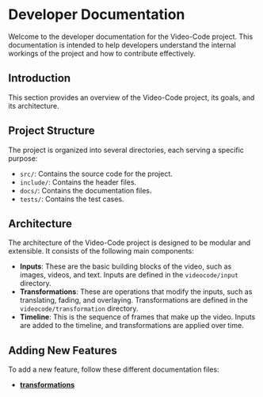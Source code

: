 # Developer Documentation

Welcome to the developer documentation for the Video-Code project. This documentation is intended to help developers understand the internal workings of the project and how to contribute effectively.

## Introduction

This section provides an overview of the Video-Code project, its goals, and its architecture.

## Project Structure

The project is organized into several directories, each serving a specific purpose:

- `src/`: Contains the source code for the project.
- `include/`: Contains the header files.
- `docs/`: Contains the documentation files.
- `tests/`: Contains the test cases.

## Architecture

The architecture of the Video-Code project is designed to be modular and extensible. It consists of the following main components:

- **Inputs**: These are the basic building blocks of the video, such as images, videos, and text. Inputs are defined in the `videocode/input` directory.
- **Transformations**: These are operations that modify the inputs, such as translating, fading, and overlaying. Transformations are defined in the `videocode/transformation` directory.
- **Timeline**: This is the sequence of frames that make up the video. Inputs are added to the timeline, and transformations are applied over time.

## Adding New Features
To add a new feature, follow these different documentation files:
- **[transformations](addEffect.md)**
